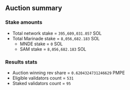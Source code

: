 ## Auction summary

### Stake amounts
- Total network stake = `395,609,031.057` SOL
- Total Marinade stake = `8,056,682.183` SOL
  - MNDE stake = `0` SOL
  - SAM stake = `8,056,682.183` SOL

### Results stats
- Auction winning rev share = `0.6204324731246629` PMPE
- Eligible validators count = `531`
- Staked validators count = `95`
